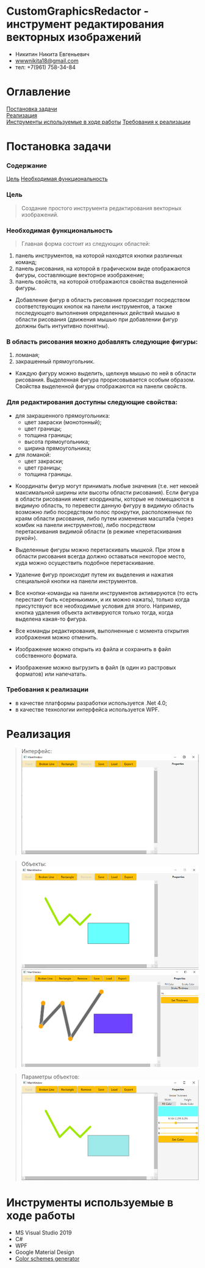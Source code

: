 # CustomGraphicsRedactor - инструмент редактирования векторных изображений

- Никитин Никита Евгеньевич 
- wwwnikita18@gmail.com
- тел: +7(961) 758-34-84

# Оглавление 
[Постановка задачи](#task)  
[Реализация](#realization)  
[Инструменты используемые в ходе работы](#tools)
[Требования к реализации](#require)

<a name="task"><h1>Постановка задачи</h1></a>
### Содержание 
[Цель](#goal) 
[Необходимая функциональность](#funk) 

<a name="goal"><h3>Цель</h3></a>  
> Cоздание простого инструмента редактирования векторных изображений.  

<a name="funk"><h3>Необходимая функциональность</h3></a> 
> Главная форма состоит из следующих областей:  
1. панель инструментов, на которой находятся кнопки различных команд;
2. панель рисования, на которой в графическом виде отображаются фигуры, составляющие векторное изображение;
3. панель свойств, на которой отображаются свойства выделенной фигуры.

* Добавление фигур в область рисования происходит посредством соответствующих кнопок на панели
инструментов, а также последующего выполнения определенных действий мышью в области
рисования (движения мышью при добавлении фигур должны быть интуитивно понятны).

### В область рисования можно добавлять следующие фигуры:
1. ломаная;
2. закрашенный прямоугольник.

* Каждую фигуру можно выделить, щелкнув мышью по ней в области рисования. Выделенная фигура
прорисовывается особым образом. Свойства выделенной фигуры отображаются на панели свойств.

### Для редактирования доступны следующие свойства:  
- для закрашенного прямоугольника:
    * цвет закраски (монотонный);
    * цвет границы;
    * толщина границы;
    * высота прямоугольника;
    * ширина прямоугольника;  
- для ломаной:
    * цвет закраски;
    * цвет границы;
    * толщина границы.

* Координаты фигур могут принимать любые значения (т.е. нет некоей максимальной ширины или
высоты области рисования). Если фигура в области рисования имеет координаты, которые не
помещаются в видимую область, то перевести данную фигуру в видимую область возможно либо
посредством полос прокрутки, расположенных по краям области рисования, либо путем изменения
масштаба (через комбик на панели инструментов), либо посредством перетаскивания видимой
области (в режиме «перетаскивания рукой»).

* Выделенные фигуры можно перетаскивать мышкой. При этом в области рисования всегда должно
оставаться некоторое место, куда можно осуществить подобное перетаскивание.

* Удаление фигур происходит путем их выделения и нажатия специальной кнопки на панели
инструментов.

* Все кнопки-команды на панели инструментов активируются (то есть перестают быть «серенькими», и
их можно нажать), только когда присутствуют все необходимые условия для этого. Например, кнопка
удаления объекта активируются только тогда, когда выделена какая-то фигура.

* Все команды редактирования, выполненные с момента открытия изображения можно отменить.

* Изображение можно открыть из файла и сохранить в файл собственного формата.

* Изображение можно выгрузить в файл (в один из растровых форматов) или напечатать.

<a name="require"><h3>Требования к реализации</h3></a> 
- в качестве платформы разработки используется .Net 4.0;
- в качестве технологии интерфейса используется WPF.

<a name="realization"><h1>Реализация</h1></a>  
> Интерфейс:  
![Скриншот интерфейса](https://github.com/Bal4ss/CustomGraphicsRedactor/blob/master/Screenshots/001.png)

> Объекты:  
![Скриншот объектов](https://github.com/Bal4ss/CustomGraphicsRedactor/blob/master/Screenshots/002.png)
![Скриншот объектов](https://github.com/Bal4ss/CustomGraphicsRedactor/blob/master/Screenshots/004.png)

> Параметры объектов:  
![Скриншот параметров объектов](https://github.com/Bal4ss/CustomGraphicsRedactor/blob/master/Screenshots/003.png)  

<a name="tools"><h1>Инструменты используемые в ходе работы</h1></a>  
- MS Visual Studio 2019
- C#
- WPF
- Google Material Design
- [Color schemes generator](https://coolors.co/)   
